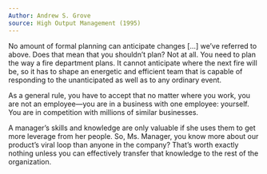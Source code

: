 ```yaml
---
Author: Andrew S. Grove
source: High Output Management (1995)
---
```

No amount of formal planning can anticipate changes [...] we’ve referred to above. Does that mean that you shouldn’t plan? Not at all. You need to plan the way a fire department plans. It cannot anticipate where the next fire will be, so it has to shape an energetic and efficient team that is capable of responding to the unanticipated as well as to any ordinary event.

As a general rule, you have to accept that no matter where you work, you are not an employee—you are in a business with one employee: yourself. You are in competition with millions of similar businesses.

A manager’s skills and knowledge are only valuable if she uses them to get more leverage from her people. So, Ms. Manager, you know more about our product’s viral loop than anyone in the company? That’s worth exactly nothing unless you can effectively transfer that knowledge to the rest of the organization.
